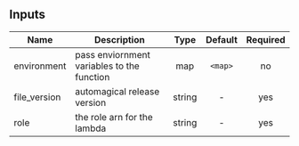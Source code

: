 ## Inputs

| Name | Description | Type | Default | Required |
|------|-------------|:----:|:-----:|:-----:|
| environment | pass enviornment variables to the function | map | `<map>` | no |
| file\_version | automagical release version | string | - | yes |
| role | the role arn for the lambda | string | - | yes |

